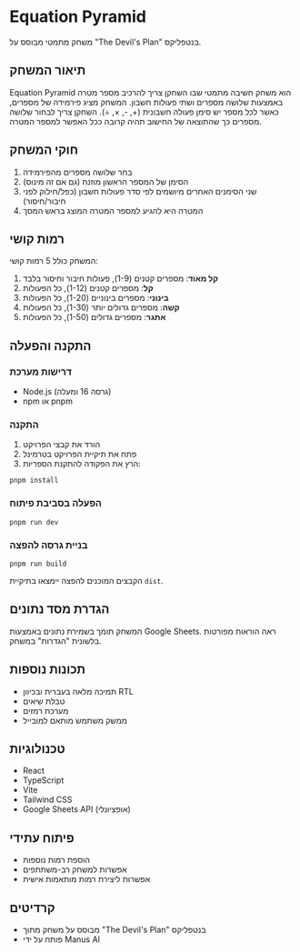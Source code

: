 # Equation Pyramid

משחק מתמטי מבוסס על "The Devil's Plan" בנטפליקס.

## תיאור המשחק

Equation Pyramid הוא משחק חשיבה מתמטי שבו השחקן צריך להרכיב מספר מטרה באמצעות שלושה מספרים ושתי פעולות חשבון. המשחק מציג פירמידה של מספרים, כאשר לכל מספר יש סימן פעולה חשבונית (+, -, ×, ÷). השחקן צריך לבחור שלושה מספרים כך שהתוצאה של החישוב תהיה קרובה ככל האפשר למספר המטרה.

## חוקי המשחק

1. בחר שלושה מספרים מהפירמידה
2. הסימן של המספר הראשון מוזנח (גם אם זה מינוס)
3. שני הסימנים האחרים מיושמים לפי סדר פעולות חשבון (כפל/חילוק לפני חיבור/חיסור)
4. המטרה היא להגיע למספר המטרה המוצג בראש המסך

## רמות קושי

המשחק כולל 5 רמות קושי:
1. **קל מאוד**: מספרים קטנים (1-9), פעולות חיבור וחיסור בלבד
2. **קל**: מספרים קטנים (1-12), כל הפעולות
3. **בינוני**: מספרים בינוניים (1-20), כל הפעולות
4. **קשה**: מספרים גדולים יותר (1-30), כל הפעולות
5. **אתגר**: מספרים גדולים (1-50), כל הפעולות

## התקנה והפעלה

### דרישות מערכת
- Node.js (גרסה 16 ומעלה)
- npm או pnpm

### התקנה
1. הורד את קבצי הפרויקט
2. פתח את תיקיית הפרויקט בטרמינל
3. הרץ את הפקודה להתקנת הספריות:
```
pnpm install
```

### הפעלה בסביבת פיתוח
```
pnpm run dev
```

### בניית גרסה להפצה
```
pnpm run build
```
הקבצים המוכנים להפצה יימצאו בתיקיית `dist`.

## הגדרת מסד נתונים

המשחק תומך בשמירת נתונים באמצעות Google Sheets. ראה הוראות מפורטות בלשונית "הגדרות" במשחק.

## תכונות נוספות

- תמיכה מלאה בעברית ובכיוון RTL
- טבלת שיאים
- מערכת רמזים
- ממשק משתמש מותאם למובייל

## טכנולוגיות

- React
- TypeScript
- Vite
- Tailwind CSS
- Google Sheets API (אופציונלי)

## פיתוח עתידי

- הוספת רמות נוספות
- אפשרות למשחק רב-משתתפים
- אפשרות ליצירת רמות מותאמות אישית

## קרדיטים

- מבוסס על משחק מתוך "The Devil's Plan" בנטפליקס
- פותח על ידי Manus AI
